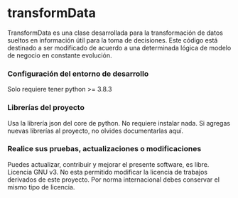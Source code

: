 
# transformData  

TransformData es una clase desarrollada para la transformación de datos sueltos en información útil para la toma de decisiones. Este código está destinado a ser modificado de acuerdo a una determinada lógica de modelo de negocio en constante evolución.

### Configuración del entorno de desarrollo
Solo requiere tener python >= 3.8.3

### Librerías del proyecto
Usa la librería json del core de python. No requiere instalar nada. Si agregas nuevas librerías al proyecto, no olvides documentarlas aquí.

### Realice sus pruebas, actualizaciones o modificaciones
Puedes actualizar, contribuir y mejorar el presente software, es libre. Licencia GNU v3. No esta permitido modificar la licencia de trabajos derivados de este proyecto. Por norma internacional debes conservar el mismo tipo de licencia.
